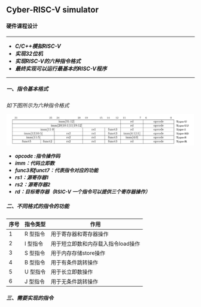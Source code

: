 ## Cyber-RISC-V simulator
#### 硬件课程设计
---
- ***C/C++模拟RISC-V***
- ***实现32位机***
- ***实现RISC-V的六种指令格式***
- ***最终实现可以运行最基本的RISC-V程序***
---
##### 一、指令基本格式
*如下图所示为六种指令格式*
  
![type](picture\Instruction_type.png)
  - <font size=2.5>***opcode :指令操作码***</font>
  - <font size=2.5>***imm：代码立即数***</font>
  - <font size=2.5>***func3和funct7：代表指令对应的功能***</font>
  - <font size=2.5>***rs1：源寄存器1***</font>
  - <font size=2.5>***rs2：源寄存器2***</font>
  - <font size=2.5>***rd：目标寄存器（RSIC-V 一个指令可以提供三个寄存器操作）***</font>

##### 二、不同格式的指令的功能
| 序号 | 指令类型  | 作用                  |
|----|-------|---------------------|
| 1  | R 型指令 | 用于寄存器和寄存器操作|
| 2  | I 型指令 | 用于短立即数和内存载入指令load操作|
| 3  | S 型指令 | 用于内存存储store操作|
| 4  | B 型指令 | 用于有条件跳转操作 |
| 5  | U 型指令 | 用于长立即数操作|
| 6  | J 型指令 | 用于无条件跳转操作 |


##### 三、需要实现的指令
